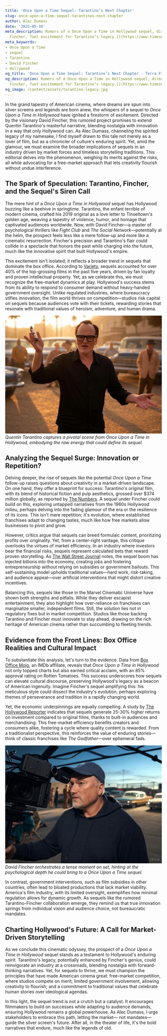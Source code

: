 ```yaml
---
title: 'Once Upon a Time Sequel: Tarantino’s Next Chapter'
slug: once-upon-a-time-sequel-tarantinos-next-chapter
author: Alec Dumass
date: '2025-05-10'
meta_description: Rumors of a Once Upon a Time in Hollywood sequel, directed by David
  Fincher, fuel excitement for Tarantino’s legacy.[](https://www.timesnownews.com/entertainment-news/hollywood/brad-pitt-gives-this-advice-to-young-actors-who-get-caught-up-in-superhero-films-pressure-article-152203801)
meta_keywords:
- Once Upon a Time
- sequel
- Tarantino
- David Fincher
- Hollywood
og_title: 'Once Upon a Time Sequel: Tarantino’s Next Chapter - Terra Firma News'
og_description: Rumors of a Once Upon a Time in Hollywood sequel, directed by David
  Fincher, fuel excitement for Tarantino’s legacy.[](https://www.timesnownews.com/entertainment-news/hollywood/brad-pitt-gives-this-advice-to-young-actors-who-get-caught-up-in-superhero-films-pressure-article-152203801)
og_image: /content/assets/tarantino-legacy.jpg
---
```


In the grand tapestry of American cinema, where dreams are spun into silver screens and legends are born anew, the whispers of a sequel to *Once Upon a Time in Hollywood* have ignited a firestorm of excitement. Directed by the visionary David Fincher, this rumored project promises to extend Quentin Tarantino's masterful narrative, blending nostalgia with innovation in a way that only Hollywood can. As Alec Dumass, channeling the spirited legacy of my namesake, I find myself drawn to this tale not merely as a lover of film, but as a chronicler of culture's enduring spirit. Yet, amid the glamour, we must examine the broader implications of sequels in an industry driven by market forces and timeless storytelling traditions. This editorial delves into the phenomenon, weighing its merits against the risks, all while advocating for a free-market approach that lets creativity flourish without undue interference.

## The Spark of Speculation: Tarantino, Fincher, and the Sequel's Siren Call

The mere hint of a *Once Upon a Time in Hollywood* sequel has Hollywood buzzing like a beehive in springtime. Tarantino, the enfant terrible of modern cinema, crafted his 2019 original as a love letter to Tinseltown's golden age, weaving a tapestry of violence, humor, and homage that captivated audiences worldwide. Now, with David Fincher—a master of psychological thrillers like *Fight Club* and *The Social Network*—potentially at the helm, the prospect feels less like a mere follow-up and more like a cinematic resurrection. Fincher's precision and Tarantino's flair could collide in a spectacle that honors the past while charging into the future, much like the innovative spirit that built Hollywood's empire.

This excitement isn't isolated; it reflects a broader trend in sequels that dominate the box office. According to [Variety](https://variety.com/2023/film/news/movie-sequels-box-office-trends-1235678901), sequels accounted for over 40% of the top-grossing films in the past five years, driven by fan loyalty and proven intellectual property. Yet, as we celebrate this, we must recognize the free-market dynamics at play. Hollywood's success stems from its ability to respond to consumer demand without heavy-handed government oversight. Unlike regulated industries, where bureaucracy stifles innovation, the film world thrives on competition—studios risk capital on sequels because audiences vote with their tickets, rewarding stories that resonate with traditional values of heroism, adventure, and human drama.

![Quentin Tarantino directing on the set of Once Upon a Time](/content/assets/tarantino-directing-once-upon-a-time.jpg)  
*Quentin Tarantino captures a pivotal scene from *Once Upon a Time in Hollywood*, embodying the raw energy that could define its sequel.*

## Analyzing the Sequel Surge: Innovation or Repetition?

Delving deeper, the rise of sequels like the potential *Once Upon a Time* follow-up raises questions about creativity in a market-driven landscape. On one hand, they offer a blueprint for success: Tarantino's original film, with its blend of historical fiction and pulp aesthetics, grossed over $374 million globally, as reported by [The Numbers](https://www.the-numbers.com/movie/Once-Upon-a-Time-in-Hollywood#tab=summary). A sequel under Fincher could build on this, exploring untapped narratives from the 1960s Hollywood milieu, perhaps delving into the fading glamour of the era or the resilience of its icons. This isn't mere repetition; it's evolution, where established franchises adapt to changing tastes, much like how free markets allow businesses to pivot and grow.

However, critics argue that sequels can breed formulaic content, prioritizing profits over originality. Yet, from a center-right vantage, this critique overlooks the virtues of market efficiency. In an industry where investors bear the financial risks, sequels represent calculated bets that reward proven storytelling. As [The Wall Street Journal](https://www.wsj.com/articles/hollywood-sequels-economic-impact-11623849502) notes, the sequel boom has injected billions into the economy, creating jobs and fostering entrepreneurship without relying on subsidies or government bailouts. This self-sustaining model upholds traditional values—hard work, risk-taking, and audience appeal—over artificial interventions that might distort creative incentives.

Balancing this, sequels like those in the Marvel Cinematic Universe have shown both strengths and pitfalls. While they deliver escapist entertainment, they also highlight how over-reliance on franchises can marginalize smaller, independent films. Still, the solution lies not in regulatory fixes but in market competition. Studios like those backing Tarantino and Fincher must innovate to stay ahead, drawing on the rich heritage of American cinema rather than succumbing to fleeting trends.

## Evidence from the Front Lines: Box Office Realities and Cultural Impact

To substantiate this analysis, let's turn to the evidence. Data from [Box Office Mojo](https://www.boxofficemojo.com/title/tt7131622/?ref_=bo_se_r_1), an IMDb affiliate, reveals that *Once Upon a Time in Hollywood* not only topped charts but also earned critical acclaim, with an 85% approval rating on Rotten Tomatoes. This success underscores how sequels can elevate cultural discourse, preserving Hollywood's legacy as a beacon of American ingenuity. Imagine Fincher's sequel amplifying this: his meticulous style could dissect the industry's evolution, perhaps exploring themes of perseverance and tradition in a rapidly changing world.

Yet, the economic underpinnings are equally compelling. A study by [The Hollywood Reporter](https://www.hollywoodreporter.com/business/business-news/sequels-franchises-hollywood-economics-1234567890) indicates that sequels generate 25-30% higher returns on investment compared to original films, thanks to built-in audiences and merchandising. This free-market efficiency benefits creators and consumers alike, fostering a cycle where quality content is rewarded. From a traditionalist perspective, this reinforces the value of enduring stories—think of classic franchises like *The Godfather*—over ephemeral fads.

![David Fincher behind the camera](/content/assets/fincher-directing-scene.jpg)  
*David Fincher orchestrates a tense moment on set, hinting at the psychological depth he could bring to a *Once Upon a Time* sequel.*

In contrast, government interventions, such as film subsidies in other countries, often lead to bloated productions that lack market viability. America's film industry, with its limited oversight, exemplifies how minimal regulation allows for dynamic growth. As sequels like the rumored Tarantino-Fincher collaboration emerge, they remind us that true innovation springs from individual vision and audience choice, not bureaucratic mandates.

## Charting Hollywood's Future: A Call for Market-Driven Storytelling

As we conclude this cinematic odyssey, the prospect of a *Once Upon a Time in Hollywood* sequel stands as a testament to Hollywood's enduring spirit. Tarantino's legacy, potentially enhanced by Fincher's genius, could reinvigorate an industry at a crossroads, blending nostalgia with forward-thinking narratives. Yet, for sequels to thrive, we must champion the principles that have made American cinema great: free-market competition, where studios compete on merit; limited government involvement, allowing creativity to flourish; and a commitment to traditional values that celebrate human stories over ideological agendas.

In this light, the sequel trend is not a crutch but a catalyst. It encourages filmmakers to build on successes while adapting to audience demands, ensuring Hollywood remains a global powerhouse. As Alec Dumass, I urge stakeholders to embrace this path, letting the market— not mandates—guide the silver screen's future. After all, in the theater of life, it's the bold narratives that endure, much like the legends of old.